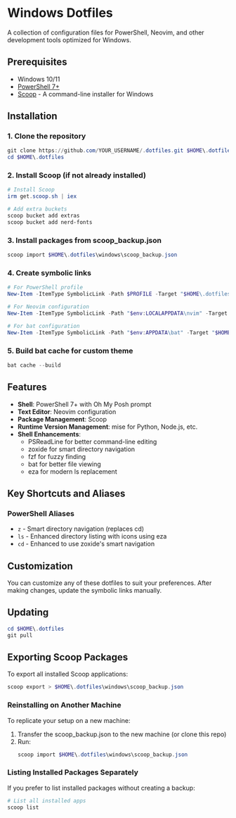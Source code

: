 # Windows Dotfiles

A collection of configuration files for PowerShell, Neovim, and other development tools optimized for Windows.

## Prerequisites

- Windows 10/11
- [PowerShell 7+](https://github.com/PowerShell/PowerShell)
- [Scoop](https://scoop.sh) - A command-line installer for Windows

## Installation

### 1. Clone the repository

```powershell
git clone https://github.com/YOUR_USERNAME/.dotfiles.git $HOME\.dotfiles
cd $HOME\.dotfiles
```

### 2. Install Scoop (if not already installed)

```powershell
# Install Scoop
irm get.scoop.sh | iex

# Add extra buckets
scoop bucket add extras
scoop bucket add nerd-fonts
```

### 3. Install packages from scoop_backup.json

```powershell
scoop import $HOME\.dotfiles\windows\scoop_backup.json
```

### 4. Create symbolic links

```powershell
# For PowerShell profile
New-Item -ItemType SymbolicLink -Path $PROFILE -Target "$HOME\.dotfiles\windows\Documents\PowerShell\Microsoft.PowerShell_profile.ps1" -Force

# For Neovim configuration
New-Item -ItemType SymbolicLink -Path "$env:LOCALAPPDATA\nvim" -Target "$HOME\.dotfiles\windows\AppData\Local\nvim" -Force

# For bat configuration
New-Item -ItemType SymbolicLink -Path "$env:APPDATA\bat" -Target "$HOME\.dotfiles\windows\scoop\apps\bat\current" -Force
```

### 5. Build bat cache for custom theme

```powershell
bat cache --build
```

## Features

- **Shell**: PowerShell 7+ with Oh My Posh prompt
- **Text Editor**: Neovim configuration
- **Package Management**: Scoop
- **Runtime Version Management**: mise for Python, Node.js, etc.
- **Shell Enhancements**:
  - PSReadLine for better command-line editing
  - zoxide for smart directory navigation
  - fzf for fuzzy finding
  - bat for better file viewing
  - eza for modern ls replacement

## Key Shortcuts and Aliases

### PowerShell Aliases

- `z` - Smart directory navigation (replaces cd)
- `ls` - Enhanced directory listing with icons using eza
- `cd` - Enhanced to use zoxide's smart navigation

## Customization

You can customize any of these dotfiles to suit your preferences. After making changes, update the symbolic links manually.

## Updating

```powershell
cd $HOME\.dotfiles
git pull
```

## Exporting Scoop Packages

To export all installed Scoop applications:

```powershell
scoop export > $HOME\.dotfiles\windows\scoop_backup.json
```

### Reinstalling on Another Machine

To replicate your setup on a new machine:

1. Transfer the scoop_backup.json to the new machine (or clone this repo)
2. Run:
   ```powershell
   scoop import $HOME\.dotfiles\windows\scoop_backup.json
   ```

### Listing Installed Packages Separately

If you prefer to list installed packages without creating a backup:

```powershell
# List all installed apps
scoop list
``` 
